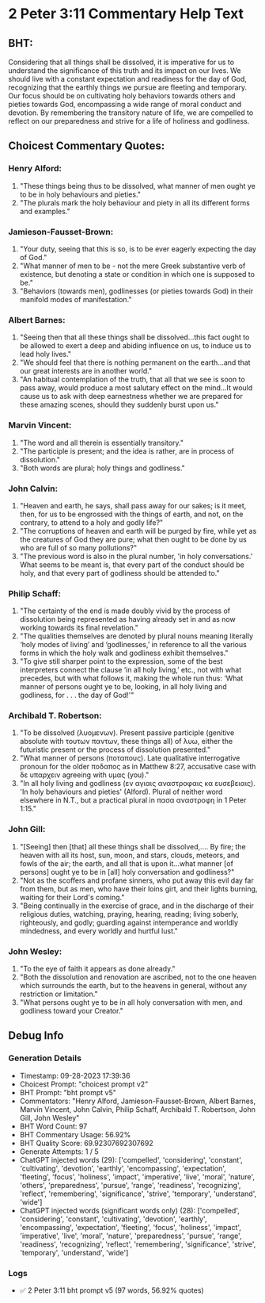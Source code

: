 # 2 Peter 3:11 Commentary Help Text

## BHT:
Considering that all things shall be dissolved, it is imperative for us to understand the significance of this truth and its impact on our lives. We should live with a constant expectation and readiness for the day of God, recognizing that the earthly things we pursue are fleeting and temporary. Our focus should be on cultivating holy behaviors towards others and pieties towards God, encompassing a wide range of moral conduct and devotion. By remembering the transitory nature of life, we are compelled to reflect on our preparedness and strive for a life of holiness and godliness.

## Choicest Commentary Quotes:
### Henry Alford:
1. "These things being thus to be dissolved, what manner of men ought ye to be in holy behaviours and pieties."
2. "The plurals mark the holy behaviour and piety in all its different forms and examples."


### Jamieson-Fausset-Brown:
1. "Your duty, seeing that this is so, is to be ever eagerly expecting the day of God."
2. "What manner of men to be - not the mere Greek substantive verb of existence, but denoting a state or condition in which one is supposed to be."
3. "Behaviors (towards men), godlinesses (or pieties towards God) in their manifold modes of manifestation."

### Albert Barnes:
1. "Seeing then that all these things shall be dissolved...this fact ought to be allowed to exert a deep and abiding influence on us, to induce us to lead holy lives."
2. "We should feel that there is nothing permanent on the earth...and that our great interests are in another world."
3. "An habitual contemplation of the truth, that all that we see is soon to pass away, would produce a most salutary effect on the mind...It would cause us to ask with deep earnestness whether we are prepared for these amazing scenes, should they suddenly burst upon us."

### Marvin Vincent:
1. "The word and all therein is essentially transitory."
2. "The participle is present; and the idea is rather, are in process of dissolution."
3. "Both words are plural; holy things and godliness."

### John Calvin:
1. "Heaven and earth, he says, shall pass away for our sakes; is it meet, then, for us to be engrossed with the things of earth, and not, on the contrary, to attend to a holy and godly life?"
2. "The corruptions of heaven and earth will be purged by fire, while yet as the creatures of God they are pure; what then ought to be done by us who are full of so many pollutions?"
3. "The previous word is also in the plural number, 'in holy conversations.' What seems to be meant is, that every part of the conduct should be holy, and that every part of godliness should be attended to."

### Philip Schaff:
1. "The certainty of the end is made doubly vivid by the process of dissolution being represented as having already set in and as now working towards its final revelation."
2. "The qualities themselves are denoted by plural nouns meaning literally ‘holy modes of living’ and ‘godlinesses,’ in reference to all the various forms in which the holy walk and godliness exhibit themselves."
3. "To give still sharper point to the expression, some of the best interpreters connect the clause ‘in all holy living,’ etc., not with what precedes, but with what follows it, making the whole run thus: ‘What manner of persons ought ye to be, looking, in all holy living and godliness, for . . . the day of God!'"

### Archibald T. Robertson:
1. "To be dissolved (λυομενων). Present passive participle (genitive absolute with τουτων παντων, these things all) of λυω, either the futuristic present or the process of dissolution presented."
2. "What manner of persons (ποταπους). Late qualitative interrogative pronoun for the older ποδαπος as in Matthew 8:27, accusative case with δε υπαρχειν agreeing with υμας (you)."
3. "In all holy living and godliness (εν αγιαις αναστροφαις κα ευσεβειαις). 'In holy behaviours and pieties' (Alford). Plural of neither word elsewhere in N.T., but a practical plural in πασα αναστροφη in 1 Peter 1:15."

### John Gill:
1. "[Seeing] then [that] all these things shall be dissolved,.... By fire; the heaven with all its host, sun, moon, and stars, clouds, meteors, and fowls of the air; the earth, and all that is upon it...what manner [of persons] ought ye to be in [all] holy conversation and godliness?"
2. "Not as the scoffers and profane sinners, who put away this evil day far from them, but as men, who have their loins girt, and their lights burning, waiting for their Lord's coming."
3. "Being continually in the exercise of grace, and in the discharge of their religious duties, watching, praying, hearing, reading; living soberly, righteously, and godly; guarding against intemperance and worldly mindedness, and every worldly and hurtful lust."

### John Wesley:
1. "To the eye of faith it appears as done already."
2. "Both the dissolution and renovation are ascribed, not to the one heaven which surrounds the earth, but to the heavens in general, without any restriction or limitation."
3. "What persons ought ye to be in all holy conversation with men, and godliness toward your Creator."


## Debug Info
### Generation Details
- Timestamp: 09-28-2023 17:39:36
- Choicest Prompt: "choicest prompt v2"
- BHT Prompt: "bht prompt v5"
- Commentators: "Henry Alford, Jamieson-Fausset-Brown, Albert Barnes, Marvin Vincent, John Calvin, Philip Schaff, Archibald T. Robertson, John Gill, John Wesley"
- BHT Word Count: 97
- BHT Commentary Usage: 56.92%
- BHT Quality Score: 69.92307692307692
- Generate Attempts: 1 / 5
- ChatGPT injected words (29):
	['compelled', 'considering', 'constant', 'cultivating', 'devotion', 'earthly', 'encompassing', 'expectation', 'fleeting', 'focus', 'holiness', 'impact', 'imperative', 'live', 'moral', 'nature', 'others', 'preparedness', 'pursue', 'range', 'readiness', 'recognizing', 'reflect', 'remembering', 'significance', 'strive', 'temporary', 'understand', 'wide']
- ChatGPT injected words (significant words only) (28):
	['compelled', 'considering', 'constant', 'cultivating', 'devotion', 'earthly', 'encompassing', 'expectation', 'fleeting', 'focus', 'holiness', 'impact', 'imperative', 'live', 'moral', 'nature', 'preparedness', 'pursue', 'range', 'readiness', 'recognizing', 'reflect', 'remembering', 'significance', 'strive', 'temporary', 'understand', 'wide']

### Logs
- ✅ 2 Peter 3:11 bht prompt v5 (97 words, 56.92% quotes)